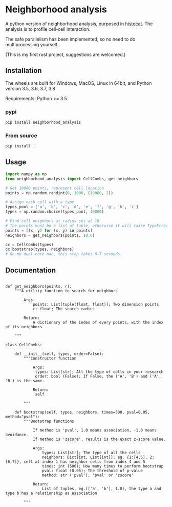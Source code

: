 # Neighborhood analysis

A python version of neighborhood analysis, purposed in [histocat](https://www.nature.com/articles/nmeth.4391). The analysis is 
to profile cell-cell interaction.

The safe parallelism has been implemented, so no need to do multiprocessing yourself.

(This is my first rust project, suggestions are welcomed.)

## Installation

The wheels are built for Windows, MacOS, Linux in 64bit, and Python version 3.5, 3.6, 3.7, 3.8

Requirements: Python >= 3.5

### pypi

```python
pip install neighborhood_analysis
```

### From source

```python
pip install .
```

## Usage

```python
import numpy as np
from neighborhood_analysis import CellCombs, get_neighbors

# Get 10000 points, represent cell location
points = np.random.randint(0, 1000, (10000, 2))

# Assign each cell with a type
types_pool = ['a', 'b', 'c', 'd', 'e', 'f', 'g', 'h', 'i']
types = np.random.choice(types_pool, 10000)

# Find cell neighbors at radius set at 10
# The points must be a list of tuple, otherwise it will raise TypeError
points = [(x, y) for (x, y) in points]
neighbors = get_neighbors(points, 10.0)

cc = CellCombs(types)
cc.bootstrap(types, neighbors)
# On my dual-core mac, this step takes 6~7 seconds.

```

## Documentation

```pythonstub

def get_neighbors(points, r):
    """A utility function to search for neighbors
    
        Args:
            points: List[tuple(float, float)]; Two dimension points
            r: float; The search radius
    
        Return:
            A dictionary of the index of every points, with the index of its neighbors

    """

class CellCombs:

    def __init__(self, types, order=False):
        """Constructor function
        
            Args:
             types: List[str]; All the type of cells in your research
             order: bool (False); If False, the ('A', 'B') and ('A', 'B') is the same.
            
            Return:
             self

        """
    
    def bootstrap(self, types, neighbors, times=500, pval=0.05, method="pval"):
        """Bootstrap functions
        
            If method is 'pval', 1.0 means association, -1.0 means avoidance.
            If method is 'zscore', results is the exact z-score value.
            
            Args:
                types: List[str]; The type of all the cells
                neighbors: Dict[int, List[int]]; eg. {1:[4,5], 2:[6,7]}, cell at index 1 has neighbor cells from index 4 and 5
                times: int (500); How many times to perform bootstrap
                pval: float (0.05); The threshold of p-value
                method: str ('pval'); 'pval' or 'zscore'
            
            Return:
                List of tuples, eg.(['a', 'b'], 1.0), the type a and type b has a relationship as association
        
        """

```
